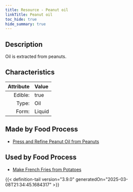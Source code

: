 ```yaml
---
title: Resource - Peanut oil
linkTitle: Peanut oil
toc_hide: true
hide_summary: true
---
```

<!-- This is generated by the MarsSim HelpGenertor, do not edit. -->

## Description
&#10;&#9;&#9;Oil is extracted from peanuts.

## Characteristics

| Attribute      | Value |
|--------:|:------|
|Edible:|true|
|Type:|Oil|
|Form:|Liquid|
 



## Made by Food Process

- [Press and Refine Peanut Oil from Peanuts](/docs/definitions/food/press-and-refine-peanut-oil-from-peanuts)

    
## Used by Food Process

- [Make French Fries from Potatoes](/docs/definitions/food/make-french-fries-from-potatoes)



{{< definition-tail version="3.9.0" generatedOn="2025-03-08T21:34:45.1684317" >}}



